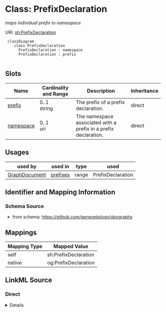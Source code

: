 # Class: PrefixDeclaration
_maps individual prefix to namespace_




URI: [sh:PrefixDeclaration](https://w3id.org/shacl/PrefixDeclaration)


```{mermaid}
 classDiagram
    class PrefixDeclaration
      PrefixDeclaration : namespace
      PrefixDeclaration : prefix
      
```



<!-- no inheritance hierarchy -->


## Slots

| Name | Cardinality and Range | Description | Inheritance |
| ---  | --- | --- | --- |
| [prefix](prefix.md) | 0..1 <br/> string | The prefix of a prefix declaration. | direct |
| [namespace](namespace.md) | 0..1 <br/> uri | The namespace associated with a prefix in a prefix declaration. | direct |



## Usages

| used by | used in | type | used |
| ---  | --- | --- | --- |
| [GraphDocument](GraphDocument.md) | [prefixes](prefixes.md) | range | PrefixDeclaration |







## Identifier and Mapping Information







### Schema Source


* from schema: https://github.com/geneontology/obographs





## Mappings

| Mapping Type | Mapped Value |
| ---  | ---  |
| self | sh:PrefixDeclaration |
| native | og:PrefixDeclaration |


## LinkML Source

<!-- TODO: investigate https://stackoverflow.com/questions/37606292/how-to-create-tabbed-code-blocks-in-mkdocs-or-sphinx -->

### Direct

<details>
```yaml
name: PrefixDeclaration
description: maps individual prefix to namespace
from_schema: https://github.com/geneontology/obographs
rank: 1000
attributes:
  prefix:
    name: prefix
    description: The prefix of a prefix declaration.
    from_schema: https://github.com/geneontology/obographs
    rank: 1000
    slot_uri: sh:prefix
    range: string
  namespace:
    name: namespace
    description: The namespace associated with a prefix in a prefix declaration.
    from_schema: https://github.com/geneontology/obographs
    rank: 1000
    slot_uri: sh:namespace
    range: uri
class_uri: sh:PrefixDeclaration

```
</details>

### Induced

<details>
```yaml
name: PrefixDeclaration
description: maps individual prefix to namespace
from_schema: https://github.com/geneontology/obographs
rank: 1000
attributes:
  prefix:
    name: prefix
    description: The prefix of a prefix declaration.
    from_schema: https://github.com/geneontology/obographs
    rank: 1000
    slot_uri: sh:prefix
    alias: prefix
    owner: PrefixDeclaration
    domain_of:
    - PrefixDeclaration
    range: string
  namespace:
    name: namespace
    description: The namespace associated with a prefix in a prefix declaration.
    from_schema: https://github.com/geneontology/obographs
    rank: 1000
    slot_uri: sh:namespace
    alias: namespace
    owner: PrefixDeclaration
    domain_of:
    - PrefixDeclaration
    range: uri
class_uri: sh:PrefixDeclaration

```
</details>